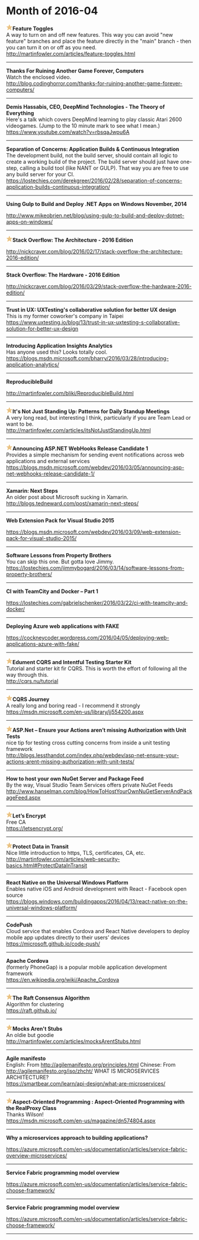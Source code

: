 # Month of 2016-04
__![star](./tags/star.png)Feature Toggles__  
A way to turn on and off new features. This way you can avoid "new feature" branches and place the feature directly in the "main" branch - then you can turn it on or off as you need.  
<http://martinfowler.com/articles/feature-toggles.html>  
***
__Thanks For Ruining Another Game Forever, Computers__  
Watch the enclosed video.  
<http://blog.codinghorror.com/thanks-for-ruining-another-game-forever-computers/>  
***
__Demis Hassabis, CEO, DeepMind Technologies - The Theory of Everything__  
Here's a talk which covers DeepMind learning to play classic Atari 2600 videogames. (Jump to the 10 minute mark to see what I mean.)  
<https://www.youtube.com/watch?v=rbsqaJwpu6A>  
***
__Separation of Concerns: Application Builds & Continuous Integration__  
The development build, not the build server, should contain all logic to create a working build of the project. The build server should just have one-step, calling a build tool (like NANT or GULP). That way you are free to use any build server for your CI.  
<https://lostechies.com/derekgreer/2016/02/28/separation-of-concerns-application-builds-continuous-integration/>  
***
__Using Gulp to Build and Deploy .NET Apps on Windows November, 2014__  
  
<http://www.mikeobrien.net/blog/using-gulp-to-build-and-deploy-dotnet-apps-on-windows/>  
***
__![star](./tags/star.png)Stack Overflow: The Architecture - 2016 Edition__  
  
<http://nickcraver.com/blog/2016/02/17/stack-overflow-the-architecture-2016-edition/>  
***
__Stack Overflow: The Hardware - 2016 Edition__  
  
<http://nickcraver.com/blog/2016/03/29/stack-overflow-the-hardware-2016-edition/>  
***
__Trust in UX: UXTesting's collaborative solution for better UX design__  
This is my former coworker's company in Taipei  
<https://www.uxtesting.io/blog/13/trust-in-ux-uxtesting-s-collaborative-solution-for-better-ux-design>  
***
__Introducing Application Insights Analytics__  
Has anyone used this? Looks totally cool.  
<https://blogs.msdn.microsoft.com/bharry/2016/03/28/introducing-application-analytics/>  
***
__ReproducibleBuild__  
  
<http://martinfowler.com/bliki/ReproducibleBuild.html>  
***
__![star](./tags/star.png)It's Not Just Standing Up: Patterns for Daily Standup Meetings__  
A very long read, but interesting I think, particularly if you are Team Lead or want to be.  
<http://martinfowler.com/articles/itsNotJustStandingUp.html>  
***
__![star](./tags/star.png)Announcing ASP.NET WebHooks Release Candidate 1__  
Provides a simple mechanism for sending event notifications across web applications and external services  
<https://blogs.msdn.microsoft.com/webdev/2016/03/05/announcing-asp-net-webhooks-release-candidate-1/>  
***
__Xamarin: Next Steps__  
An older post about Microsoft sucking in Xamarin.  
<http://blogs.tedneward.com/post/xamarin-next-steps/>  
***
__Web Extension Pack for Visual Studio 2015__  
  
<https://blogs.msdn.microsoft.com/webdev/2016/03/09/web-extension-pack-for-visual-studio-2015/>  
***
__Software Lessons from Property Brothers__  
You can skip this one. But gotta love Jimmy.  
<https://lostechies.com/jimmybogard/2016/03/14/software-lessons-from-property-brothers/>  
***
__CI with TeamCity and Docker – Part 1__  
  
<https://lostechies.com/gabrielschenker/2016/03/22/ci-with-teamcity-and-docker/>  
***
__Deploying Azure web applications with FAKE__  
  
<https://cockneycoder.wordpress.com/2016/04/05/deploying-web-applications-azure-with-fake/>  
***
__![star](./tags/star.png)Edument CQRS and Intentful Testing Starter Kit__  
Tutorial and starter kit fir CQRS. This is worth the effort of following all the way through this.  
<http://cqrs.nu/tutorial>  
***
__![star](./tags/star.png)CQRS Journey__  
A really long and boring read - I recommend it strongly  
<https://msdn.microsoft.com/en-us/library/jj554200.aspx>  
***
__![star](./tags/star.png)ASP.Net – Ensure your Actions aren’t missing Authorization with Unit Tests__  
nice tip for testing cross cutting concerns from inside a unit testing framework  
<http://blogs.lessthandot.com/index.php/webdev/asp-net-ensure-your-actions-arent-missing-authorization-with-unit-tests/>  
***
__How to host your own NuGet Server and Package Feed__  
By the way, Visual Studio Team Services offers private NuGet Feeds  
<http://www.hanselman.com/blog/HowToHostYourOwnNuGetServerAndPackageFeed.aspx>  
***
__![star](./tags/star.png)Let’s Encrypt__  
Free CA  
<https://letsencrypt.org/>  
***
__![star](./tags/star.png)Protect Data in Transit__  
Nice little introduction to https, TLS, certificates, CA, etc.  
<http://martinfowler.com/articles/web-security-basics.html#ProtectDataInTransit>  
***
__React Native on the Universal Windows Platform__  
Enables native iOS and Android development with React - Facebook open source  
<https://blogs.windows.com/buildingapps/2016/04/13/react-native-on-the-universal-windows-platform/>  
***
__CodePush__  
Cloud service that enables Cordova and React Native developers to deploy mobile app updates directly to their users’ devices  
<https://microsoft.github.io/code-push/>  
***
__Apache Cordova__  
(formerly PhoneGap) is a popular mobile application development framework  
<https://en.wikipedia.org/wiki/Apache_Cordova>  
***
__![star](./tags/star.png)The Raft Consensus Algorithm__  
Algorithm for clustering  
<https://raft.github.io/>  
***
__![star](./tags/star.png)Mocks Aren't Stubs__  
An oldie but goodie  
<http://martinfowler.com/articles/mocksArentStubs.html>  
***
__Agile manifesto__  
English: From <http://agilemanifesto.org/principles.html> Chinese: From <http://agilemanifesto.org/iso/zhcht/> WHAT IS MICROSERVICES ARCHITECTURE?  
<https://smartbear.com/learn/api-design/what-are-microservices/>  
***
__![star](./tags/star.png)Aspect-Oriented Programming : Aspect-Oriented Programming with the RealProxy Class__  
Thanks Wilson!  
<https://msdn.microsoft.com/en-us/magazine/dn574804.aspx>  
***
__Why a microservices approach to building applications?__  
  
<https://azure.microsoft.com/en-us/documentation/articles/service-fabric-overview-microservices/>  
***
__Service Fabric programming model overview__  
  
<https://azure.microsoft.com/en-us/documentation/articles/service-fabric-choose-framework/>  
***
__Service Fabric programming model overview__  
  
<https://azure.microsoft.com/en-us/documentation/articles/service-fabric-choose-framework/>  
***
